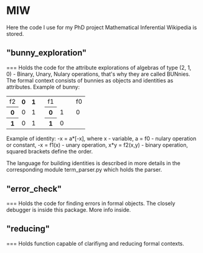 MIW
===
Here the code I use for my PhD project Mathematical Inferential Wikipedia is stored.

"bunny_exploration"
-------------------
===
Holds the code for the attribute explorations of
algebras of type (2, 1, 0) - Binary, Unary, Nulary operations, that's why they are
called BUNnies. The formal context consists of bunnies as objects and identities
as attributes.
Example of bunny:
<table>
  <tr>
    <td>f2</td> <th>0</th> <th>1</th> <td>		</td> <td>f1</td> <td></td> <td>		</td> <td>f0</td>
  </tr>
  <tr>
    <th>0</th> <td>0</td> <td>1</td> <td>		</td> <th>0</th> <td>1</td> <td>		</td> <td>0</td>
  </tr>
  <tr>
    <th>1</th> <td>0</td> <td>1</td> <td>		</td> <th>1</th> <td>0</td>
  </tr>
</table>

Example of identity:
-x = a*[-x], where x - variable, a = f0 - nulary operation or constant,
-x = f1(x) - unary operation, x*y = f2(x,y) - binary operation, squared brackets
define the order.

The language for building identities is described in more details in the corresponding
module term_parser.py which holds the parser.

"error_check"
-------------
===
Holds the code for finding errors in formal objects. The
closely debugger is inside this package. More info inside.


"reducing"
----------
===
Holds function capable of clarifiyng and reducing formal contexts.
